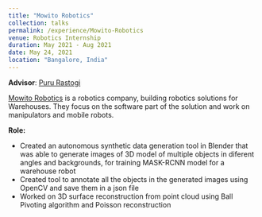 ```yaml
---
title: "Mowito Robotics"
collection: talks
permalink: /experience/Mowito-Robotics
venue: Robotics Internship
duration: May 2021 - Aug 2021
date: May 24, 2021
location: "Bangalore, India"
---
```

 **Advisor**: [Puru Rastogi](https://www.linkedin.com/in/pururastogi/?originalSubdomain=in)

 [Mowito Robotics](https://mowito.in/) is a robotics company, building robotics solutions for Warehouses. They focus on the software part of the solution and work on manipulators and mobile robots.

**Role:**

- Created an autonomous synthetic data generation tool in Blender that was able to generate images of 3D model
of multiple objects in diferent angles and backgrounds, for training MASK-RCNN model for a warehouse robot
- Created tool to annotate all the objects in the generated images using OpenCV and save them in a json file
- Worked on 3D surface reconstruction from point cloud using Ball Pivoting algorithm and Poisson reconstruction
